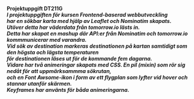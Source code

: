 **Projektuppgift DT211G**<br>
***I projektuppgiften för kursen Frontend-baserad webbutveckling<br>
har en sökbar karta med hjälp av Leaflet och Nominatim skapats.<br>
Utöver detta har väderdata från tomorrow.io lästs in.<br>
Detta har skapat en mashup där API:er från Nominatim och tomorrow.io kommmunicerar med varandra.<br>
Vid sök av destination markeras destinationen på kartan samtidigt som den högsta och lägsta temperaturen<br>
för destinationen läses ut för de kommande fem dagarna.<br>
Vidare har två animeringar skapats med CSS. En pil (mixin) som rör sig nedåt för att uppmärksammma sökrutan,<br>
och en Font Awsome-ikon i form av ett flygplan som lyfter vid hover och stannar utanför skärmen.<br>
Keyframes har använts för båda animeringarna.<br>***
